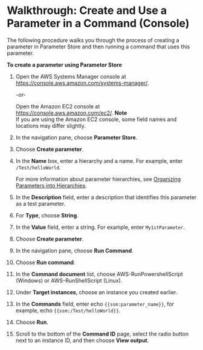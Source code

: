# Walkthrough: Create and Use a Parameter in a Command \(Console\)<a name="sysman-paramstore-console"></a>

The following procedure walks you through the process of creating a parameter in Parameter Store and then running a command that uses this parameter\.

**To create a parameter using Parameter Store**

1. Open the AWS Systems Manager console at [https://console\.aws\.amazon\.com/systems\-manager/](https://console.aws.amazon.com/systems-manager/)\.

   \-or\-

   Open the Amazon EC2 console at [https://console\.aws\.amazon\.com/ec2/](https://console.aws.amazon.com/ec2/)\.
**Note**  
If you are using the Amazon EC2 console, some field names and locations may differ slightly\.

1. In the navigation pane, choose **Parameter Store**\. 

1. Choose **Create parameter**\.

1. In the **Name** box, enter a hierarchy and a name\. For example, enter `/Test/helloWorld`\.

   For more information about parameter hierarchies, see [Organizing Parameters into Hierarchies](sysman-paramstore-su-organize.md)\.

1. In the **Description** field, enter a description that identifies this parameter as a test parameter\.

1. For **Type**, choose **String**\.

1. In the **Value** field, enter a string\. For example, enter `My1stParameter`\.

1. Choose **Create parameter**\.

1. In the navigation pane, choose **Run Command**\. 

1. Choose **Run command**\.

1. In the **Command document** list, choose AWS\-RunPowershellScript \(Windows\) or AWS\-RunShellScript \(Linux\)\. 

1. Under **Target instances**, choose an instance you created earlier\.

1. In the **Commands** field, enter echo `{{ssm:parameter_name}}`, for example, echo `{{ssm:/Test/helloWorld}}`\. 

1. Choose **Run**\.

1. Scroll to the bottom of the **Command ID** page, select the radio button next to an instance ID, and then choose **View output**\. 